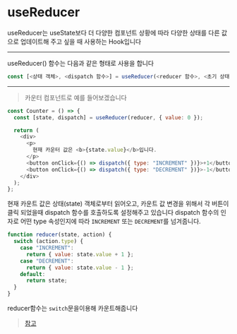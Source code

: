 # useReducer

useReducer는 useState보다 더 다양한 컴포넌트 상황에 따라 다양한 상태를 다른 값으로 업데이트해 주고 싶을 때 사용하는 Hook입니다

---

useReducer() 함수는 다음과 같은 형태로 사용을 합니다

```js
const [<상태 객체>, <dispatch 함수>] = useReducer(<reducer 함수>, <초기 상태>, <초기 함수>)
```

---

> 카운터 컴포넌트로 예를 들어보겠습니다

```js
const Counter = () => {
  const [state, dispatch] = useReducer(reducer, { value: 0 });

  return (
    <div>
      <p>
        현재 카운터 값은 <b>{state.value}</b>입니다.
      </p>
      <button onClick={() => dispatch({ type: "INCREMENT" })}>+1</button>
      <button onClick={() => dispatch({ type: "DECREMENT" })}>-1</button>
    </div>
  );
};
```

현재 카운트 값은 상태(state) 객체로부터 읽어오고, 카운트 값 변경을 위해서 각 버튼이 클릭 되었을때 dispatch 함수를 호출하도록 설정해주고 있습니다 dispatch 함수의 인자로 어떤 type 속성인지에 따라 `INCREMENT` 또는 `DECREMENT`를 넘겨줍니다.

```js
function reducer(state, action) {
  switch (action.type) {
    case "INCREMENT":
      return { value: state.value + 1 };
    case "DECREMENT":
      return { value: state.value - 1 };
    default:
      return state;
  }
}
```

reducer함수는 `switch`문을이용해 카운트해줍니다

> [참고](https://www.daleseo.com/react-hooks-use-reducer/)
